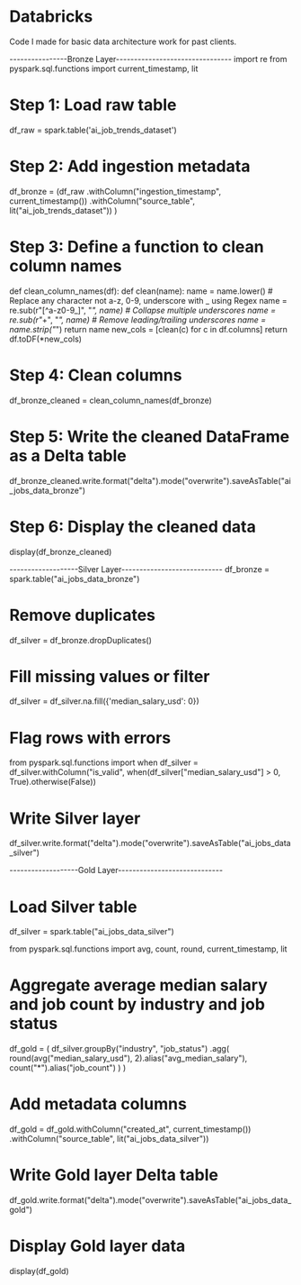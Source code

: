 # Databricks
Code I made for basic data architecture work for past clients.

----------------Bronze Layer-------------------------------- 
import re
from pyspark.sql.functions import current_timestamp, lit

# Step 1: Load raw table
df_raw = spark.table('ai_job_trends_dataset')

# Step 2: Add ingestion metadata
df_bronze = (df_raw
    .withColumn("ingestion_timestamp", current_timestamp())
    .withColumn("source_table", lit("ai_job_trends_dataset"))
)

# Step 3: Define a function to clean column names
def clean_column_names(df):
    def clean(name):
        name = name.lower()
        # Replace any character not a-z, 0-9, underscore with _ using Regex
        name = re.sub(r"[^a-z0-9_]", "_", name)
        # Collapse multiple underscores
        name = re.sub(r"_+", "_", name)
        # Remove leading/trailing underscores
        name = name.strip("_")
        return name
    new_cols = [clean(c) for c in df.columns]
    return df.toDF(*new_cols)

# Step 4: Clean columns
df_bronze_cleaned = clean_column_names(df_bronze)

# Step 5: Write the cleaned DataFrame as a Delta table
df_bronze_cleaned.write.format("delta").mode("overwrite").saveAsTable("ai_jobs_data_bronze")

# Step 6: Display the cleaned data
display(df_bronze_cleaned)

-------------------Silver Layer----------------------------
df_bronze = spark.table("ai_jobs_data_bronze")

# Remove duplicates
df_silver = df_bronze.dropDuplicates()

# Fill missing values or filter
df_silver = df_silver.na.fill({'median_salary_usd': 0})



# Flag rows with errors
from pyspark.sql.functions import when
df_silver = df_silver.withColumn("is_valid", when(df_silver["median_salary_usd"] > 0, True).otherwise(False))

# Write Silver layer
df_silver.write.format("delta").mode("overwrite").saveAsTable("ai_jobs_data_silver")

-------------------Gold Layer-----------------------------
# Load Silver table
df_silver = spark.table("ai_jobs_data_silver")

from pyspark.sql.functions import avg, count, round, current_timestamp, lit

# Aggregate average median salary and job count by industry and job status
df_gold = (
    df_silver.groupBy("industry", "job_status")
    .agg(
        round(avg("median_salary_usd"), 2).alias("avg_median_salary"),
        count("*").alias("job_count")
    )
)

# Add metadata columns
df_gold = df_gold.withColumn("created_at", current_timestamp()) \
    .withColumn("source_table", lit("ai_jobs_data_silver"))

# Write Gold layer Delta table
df_gold.write.format("delta").mode("overwrite").saveAsTable("ai_jobs_data_gold")

# Display Gold layer data
display(df_gold)
